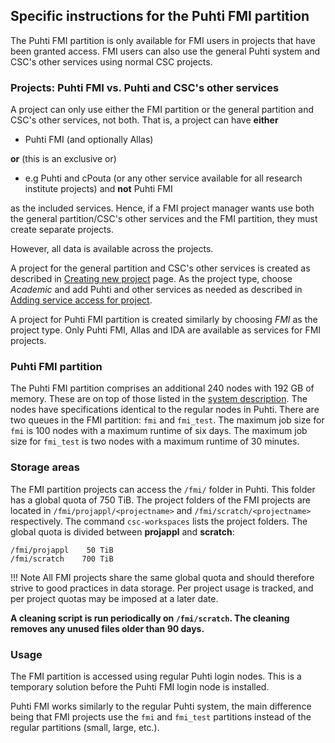 ## Specific instructions for the Puhti FMI partition 

The Puhti FMI partition is only available for FMI users in projects that have been granted access. FMI users can also use the general Puhti system and CSC's other services using normal CSC projects.


### Projects: Puhti FMI vs. Puhti and CSC's other services

A project can only use either the FMI partition or the general partition and CSC's other services, not both. That is, a project can have **either**

* Puhti FMI (and optionally Allas) 

**or** (this is an exclusive or)

* e.g Puhti and cPouta (or any other service available for all research institute projects) and **not** Puhti FMI

as the included services. Hence, if a FMI project manager wants use both the general partition/CSC's other services and the FMI partition, they must create separate projects.

However, all data is available across the projects.

A project for the general partition and CSC's other services is created as described in [Creating new project](how-to-create-new-project.md) page. As the project type, choose _Academic_ and add Puhti and other services as needed as described in [Adding service access for project](how-to-add-service-access-for-project.md).

A project for Puhti FMI partition is created similarly by choosing _FMI_ as the project type. Only Puhti FMI, Allas and IDA are available as services for FMI projects.

### Puhti FMI partition

The Puhti FMI partition comprises an additional 240 nodes with 192 GB of memory. These are on top of those listed in the [system description](../computing/system.md). The nodes have specifications identical to the regular nodes in Puhti. There are two queues in the FMI partition: `fmi` and `fmi_test`. The maximum job size for `fmi` is 100 nodes with a maximum runtime of six days. The maximum job size for `fmi_test` is two nodes with a maximum runtime of 30 minutes.

### Storage areas

The FMI partition projects can access the `/fmi/` folder in Puhti. This folder has a global quota of 750 TiB. The project folders of the FMI projects are located in `/fmi/projappl/<projectname>` and `/fmi/scratch/<projectname>` respectively. The command `csc-workspaces` lists the project folders. The global quota is divided 
between __projappl__ and __scratch__: 
```text
/fmi/projappl    50 TiB
/fmi/scratch    700 TiB
```

!!! Note
    All FMI projects share the same global quota and should therefore strive to good practices in data storage.
    Per project usage is tracked, and per project quotas may be imposed at a later date.

**A cleaning script is run periodically on `/fmi/scratch`. The cleaning removes any unused files older than 90 days.** 

### Usage

The FMI partition is accessed using regular Puhti login nodes. This is a temporary solution before the Puhti FMI login node is installed.

Puhti FMI works similarly to the regular Puhti system, the main difference being that FMI projects use the `fmi` and `fmi_test` partitions instead of the regular partitions (small, large, etc.).
